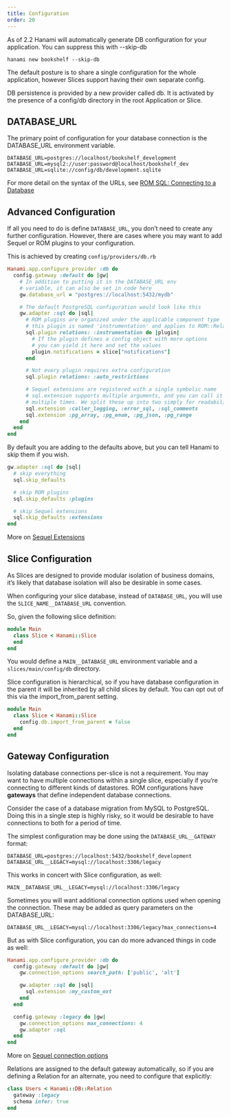 ```yaml
---
title: Configuration
order: 20
---
```


As of 2.2 Hanami will automatically generate DB configuration for your application. You can suppress this with --skip-db

```console
hanami new bookshelf --skip-db
```

The default posture is to share a single configuration for the whole application, however Slices support having their own separate config.

DB persistence is provided by a new provider called db. It is activated by the presence of a config/db directory in the root Application or Slice.

## DATABASE_URL

The primary point of configuration for your database connection is the DATABASE_URL environment variable.

```
DATABASE_URL=postgres://localhost/bookshelf_development
DATABASE_URL=mysql2://user:password@localhost/bookshelf_dev
DATABASE_URL=sqlite://config/db/development.sqlite
```

For more detail on the syntax of the URLs, see [ROM SQL: Connecting to a Database](https://rom-rb.org/learn/sql/3.3/#connecting-to-a-database)

## Advanced Configuration

If all you need to do is define `DATABASE_URL`, you don’t need to create any further configuration. However, there are cases where you may want to add Sequel or ROM plugins to your configuration.

This is achieved by creating `config/providers/db.rb`

```ruby
Hanami.app.configure_provider :db do
  config.gateway :default do |gw|
    # In addition to putting it in the DATABASE_URL env
    # variable, it can also be set in code here
    gw.database_url = "postgres://localhost:5432/mydb"

    # The default PostgreSQL configuration would look like this
    gw.adapter :sql do |sql|
      # ROM plugins are organized under the applicable component type
      # this plugin is named 'instrumentation' and applies to ROM::Relation
      sql.plugin relations: :instrumentation do |plugin|
        # If the plugin defines a config object with more options
        # you can yield it here and set the values
        plugin.notifications = slice["notifications"]
      end

      # Not every plugin requires extra configuration
      sql.plugin relations: :auto_restrictions

      # Sequel extensions are registered with a single symbolic name
      # sql.extension supports multiple arguments, and you can call it
      # multiple times. We split these up into two simply for readability.
      sql.extension :caller_logging, :error_sql, :sql_comments
      sql.extension :pg_array, :pg_enum, :pg_json, :pg_range
    end
  end
end
```

By default you are adding to the defaults above, but you can tell Hanami to skip them if you wish.

```ruby
gw.adapter :sql do |sql|
  # skip everything
  sql.skip_defaults

  # skip ROM plugins
  sql.skip_defaults :plugins

  # skip Sequel extensions
  sql.skip_defaults :extensions
end
```

More on [Sequel Extensions](http://sequel.jeremyevans.net/rdoc/files/doc/extensions_rdoc.html)

## Slice Configuration

As Slices are designed to provide modular isolation of business domains, it’s likely that database isolation will also be desirable in some cases.

When configuring your slice database, instead of `DATABASE_URL`, you will use the `SLICE_NAME__DATABASE_URL` convention.

So, given the following slice definition:

```ruby
module Main
  class Slice < Hanami::Slice
  end
end
```

You would define a `MAIN__DATABASE_URL` environment variable and a `slices/main/config/db` directory.

Slice configuration is hierarchical, so if you have database configuration in the parent it will be inherited by all child slices by default. You can opt out of this via the import_from_parent setting.

```ruby
module Main
  class Slice < Hanami::Slice
    config.db.import_from_parent = false
  end
end
```

## Gateway Configuration

Isolating database connections per-slice is not a requirement. You may want to have multiple connections within a single slice, especially if you’re connecting to different kinds of datastores. ROM configurations have **gateways** that define independent database connections.

Consider the case of a database migration from MySQL to PostgreSQL. Doing this in a single step is highly risky, so it would be desirable to have connections to both for a period of time.

The simplest configuration may be done using the `DATABASE_URL__GATEWAY` format:

```
DATABASE_URL=postgres://localhost:5432/bookshelf_development
DATABASE_URL__LEGACY=mysql://localhost:3306/legacy
```

This works in concert with Slice configuration, as well:

```
MAIN__DATABASE_URL__LEGACY=mysql://localhost:3306/legacy
```

Sometimes you will want additional connection options used when opening the connection. These may be added as query parameters on the DATABASE_URL:

```
DATABASE_URL__LEGACY=mysql://localhost:3306/legacy?max_connections=4
```

But as with Slice configuration, you can do more advanced things in code as well:

```ruby
Hanami.app.configure_provider :db do
  config.gateway :default do |gw|
    gw.connection_options search_path: ['public', 'alt']

    gw.adapter :sql do |sql|
      sql.extension :my_custom_ext
    end
  end

  config.gateway :legacy do |gw|
    gw.connection_options max_connections: 4
    gw.adapter :sql
  end
end
```

More on [Sequel connection options](http://sequel.jeremyevans.net/rdoc/files/doc/opening_databases_rdoc.html)

Relations are assigned to the default gateway automatically, so if you are defining a Relation for an alternate, you need to configure that explicitly:

```ruby
class Users < Hanami::DB::Relation
  gateway :legacy
  schema infer: true
end
```
